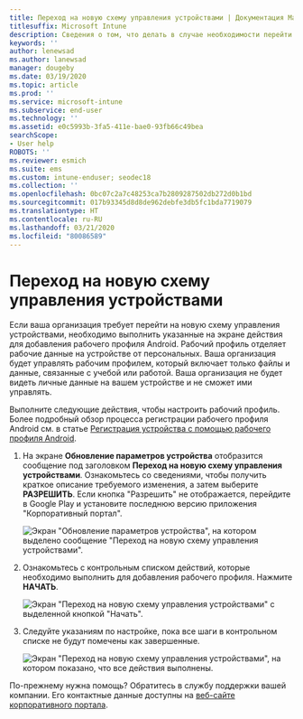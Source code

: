 ```yaml
---
title: Переход на новую схему управления устройствами | Документация Майкрософт
titlesuffix: Microsoft Intune
description: Сведения о том, что делать в случае необходимости перейти на новую схему управления устройствами.
keywords: ''
author: lenewsad
ms.author: lanewsad
manager: dougeby
ms.date: 03/19/2020
ms.topic: article
ms.prod: ''
ms.service: microsoft-intune
ms.subservice: end-user
ms.technology: ''
ms.assetid: e0c5993b-3fa5-411e-bae0-93fb66c49bea
searchScope:
- User help
ROBOTS: ''
ms.reviewer: esmich
ms.suite: ems
ms.custom: intune-enduser; seodec18
ms.collection: ''
ms.openlocfilehash: 0bc07c2a7c48253ca7b2809287502db272d0b1bd
ms.sourcegitcommit: 017b93345d8d8de962debfe3db5fc1bda7719079
ms.translationtype: HT
ms.contentlocale: ru-RU
ms.lasthandoff: 03/21/2020
ms.locfileid: "80086589"
---
```

# <a name="move-to-new-device-management-setup"></a>Переход на новую схему управления устройствами  

Если ваша организация требует перейти на новую схему управления устройствами, необходимо выполнить указанные на экране действия для добавления рабочего профиля Android. Рабочий профиль отделяет рабочие данные на устройстве от персональных. Ваша организация будет управлять рабочим профилем, который включает только файлы и данные, связанные с учебой или работой. Ваша организация не будет видеть личные данные на вашем устройстве и не сможет ими управлять. 

Выполните следующие действия, чтобы настроить рабочий профиль. Более подробный обзор процесса регистрации рабочего профиля Android см. в статье [Регистрация устройства с помощью рабочего профиля Android](./enroll-device-android-work-profile.md).  

 1. На экране **Обновление параметров устройства** отобразится сообщение под заголовком **Переход на новую схему управления устройствами**. Ознакомьтесь со сведениями, чтобы получить краткое описание требуемого изменения, а затем выберите **РАЗРЕШИТЬ**. Если кнопка "Разрешить" не отображается, перейдите в Google Play и установите последнюю версию приложения "Корпоративный портал".  

    ![Экран "Обновление параметров устройства", на котором выделено сообщение "Переход на новую схему управления устройствами".](./media/intune-company-portal-update-settings.png)  

2. Ознакомьтесь с контрольным списком действий, которые необходимо выполнить для добавления рабочего профиля. Нажмите **НАЧАТЬ**. 

    ![Экран "Переход на новую схему управления устройствами" с выделенной кнопкой "Начать".](./media/company-portal-unfinished-checklist-2003.png)  

3. Следуйте указаниям по настройке, пока все шаги в контрольном списке не будут помечены как завершенные.  

    ![Экран "Переход на новую схему управления устройствами", на котором показано, что все действия выполнены.](./media/company-portal-checklist-2003.png)  

По-прежнему нужна помощь? Обратитесь в службу поддержки вашей компании. Его контактные данные доступны на [веб-сайте корпоративного портала](https://go.microsoft.com/fwlink/?linkid=2010980).  
